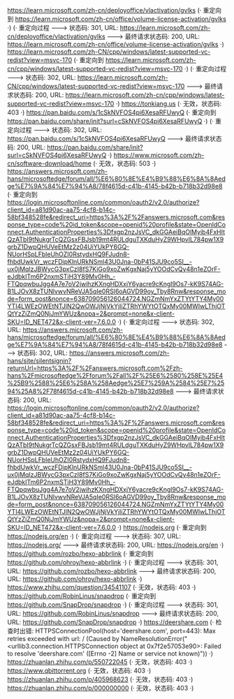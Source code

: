 https://learn.microsoft.com/zh-cn/deployoffice/vlactivation/gvlks (· 重定向到 https://learn.microsoft.com/zh-cn/office/volume-license-activation/gvlks ·)
(· 重定向过程 ---> 状态码: 301, URL: https://learn.microsoft.com/zh-cn/deployoffice/vlactivation/gvlks ---> 最终请求状态码: 200, URL: https://learn.microsoft.com/zh-cn/office/volume-license-activation/gvlks ·)
https://learn.microsoft.com/zh-CN/cpp/windows/latest-supported-vc-redist?view=msvc-170 (· 重定向到 https://learn.microsoft.com/zh-cn/cpp/windows/latest-supported-vc-redist?view=msvc-170 ·)
(· 重定向过程 ---> 状态码: 302, URL: https://learn.microsoft.com/zh-CN/cpp/windows/latest-supported-vc-redist?view=msvc-170 ---> 最终请求状态码: 200, URL: https://learn.microsoft.com/zh-cn/cpp/windows/latest-supported-vc-redist?view=msvc-170 ·)
https://tonkiang.us (· 无效，状态码: 403 ·)
https://pan.baidu.com/s/1cSkNVFOS4pi6XesaRFUwyQ (· 重定向到 https://pan.baidu.com/share/init?surl=cSkNVFOS4pi6XesaRFUwyQ ·)
(· 重定向过程 ---> 状态码: 302, URL: https://pan.baidu.com/s/1cSkNVFOS4pi6XesaRFUwyQ ---> 最终请求状态码: 200, URL: https://pan.baidu.com/share/init?surl=cSkNVFOS4pi6XesaRFUwyQ ·)
https://www.microsoft.com/zh-cn/software-download/home (· 无效，状态码: 503 ·)
https://answers.microsoft.com/zh-hans/microsoftedge/forum/all/%E6%80%8E%E4%B9%88%E6%8A%8Aedge%E7%9A%84%E7%94%A8/78f4615d-c41b-4145-b42b-b718b32d98e8 (· 重定向到 https://login.microsoftonline.com/common/oauth2/v2.0/authorize?client_id=a81d90ac-aa75-4cf8-b14c-58bf348528fe&redirect_uri=https%3A%2F%2Fanswers.microsoft.com&response_type=code%20id_token&scope=openid%20profile&state=OpenIdConnect.AuthenticationProperties%3Dfxgp2nzJsVC_dkGGAeiBqOlMyib4FxHItQzATbI9tNukgrTcQZGsxFBJsb19mt4RULdguTXKduHyZ9WHpvlL784pw1X9grbZ1DwpQHUVeEtMz2z04UiYUkPY6GQ-NUorHSpLFbleUhOZI0RstydxHQ9FJudn8-fhbdUwkVr_wczFDipKlnURkNSml43U0Jna-0bP41SJU9co5SI__-ux0jMqIzJBWycG3pxCzI8fS7KiGo9xoZwKgxNaj5yYOOdCvQy48n1eZOrF-eJdbkITm6P2nxmSTiH3Y89Mv0Hh_-FTQpqwbuJgg4A7e7oV2jwihzKXngHDXxjY6yacre9cKngl9Os7-kK9S74AG-B1LJOvX8zTUNlvwvNReVJA5qIe0RSI6oAGVD99oy_Tby8Rnw&response_mode=form_post&nonce=638709056126044724.NGZmNmYxZTYtYTY4My00YTI4LWEzOWEtNTJlN2QwOWJjNjVkYjliZTRhYWYtOTQxMy00MWIwLThjOTQtYzZiZmQ0NjJmYWUz&nopa=2&prompt=none&x-client-SKU=ID_NET472&x-client-ver=7.6.0.0 ·)
(· 重定向过程 ---> 状态码: 302, URL: https://answers.microsoft.com/zh-hans/microsoftedge/forum/all/%E6%80%8E%E4%B9%88%E6%8A%8Aedge%E7%9A%84%E7%94%A8/78f4615d-c41b-4145-b42b-b718b32d98e8 ---> 状态码: 302, URL: https://answers.microsoft.com/zh-hans/site/silentsignin?returnUrl=https%3A%2F%2Fanswers.microsoft.com%2Fzh-hans%2Fmicrosoftedge%2Fforum%2Fall%2F%25E6%2580%258E%25E4%25B9%2588%25E6%258A%258Aedge%25E7%259A%2584%25E7%2594%25A8%2F78f4615d-c41b-4145-b42b-b718b32d98e8 ---> 最终请求状态码: 200, URL: https://login.microsoftonline.com/common/oauth2/v2.0/authorize?client_id=a81d90ac-aa75-4cf8-b14c-58bf348528fe&redirect_uri=https%3A%2F%2Fanswers.microsoft.com&response_type=code%20id_token&scope=openid%20profile&state=OpenIdConnect.AuthenticationProperties%3Dfxgp2nzJsVC_dkGGAeiBqOlMyib4FxHItQzATbI9tNukgrTcQZGsxFBJsb19mt4RULdguTXKduHyZ9WHpvlL784pw1X9grbZ1DwpQHUVeEtMz2z04UiYUkPY6GQ-NUorHSpLFbleUhOZI0RstydxHQ9FJudn8-fhbdUwkVr_wczFDipKlnURkNSml43U0Jna-0bP41SJU9co5SI__-ux0jMqIzJBWycG3pxCzI8fS7KiGo9xoZwKgxNaj5yYOOdCvQy48n1eZOrF-eJdbkITm6P2nxmSTiH3Y89Mv0Hh_-FTQpqwbuJgg4A7e7oV2jwihzKXngHDXxjY6yacre9cKngl9Os7-kK9S74AG-B1LJOvX8zTUNlvwvNReVJA5qIe0RSI6oAGVD99oy_Tby8Rnw&response_mode=form_post&nonce=638709056126044724.NGZmNmYxZTYtYTY4My00YTI4LWEzOWEtNTJlN2QwOWJjNjVkYjliZTRhYWYtOTQxMy00MWIwLThjOTQtYzZiZmQ0NjJmYWUz&nopa=2&prompt=none&x-client-SKU=ID_NET472&x-client-ver=7.6.0.0 ·)
https://nodejs.org (· 重定向到 https://nodejs.org/en ·)
(· 重定向过程 ---> 状态码: 307, URL: https://nodejs.org/ ---> 最终请求状态码: 200, URL: https://nodejs.org/en ·)
https://github.com/rozbo/hexo-abbrlink (· 重定向到 https://github.com/ohroy/hexo-abbrlink ·)
(· 重定向过程 ---> 状态码: 301, URL: https://github.com/rozbo/hexo-abbrlink ---> 最终请求状态码: 200, URL: https://github.com/ohroy/hexo-abbrlink ·)
https://www.zhihu.com/question/34541107 (· 无效，状态码: 403 ·)
https://github.com/RobinLinus/snapdrop (· 重定向到 https://github.com/SnapDrop/snapdrop ·)
(· 重定向过程 ---> 状态码: 301, URL: https://github.com/RobinLinus/snapdrop ---> 最终请求状态码: 200, URL: https://github.com/SnapDrop/snapdrop ·)
https://deershare.com (· 检查时出错: HTTPSConnectionPool(host='deershare.com', port=443): Max retries exceeded with url: / (Caused by NameResolutionError("<urllib3.connection.HTTPSConnection object at 0x7f2e57053e90>: Failed to resolve 'deershare.com' ([Errno -2] Name or service not known)")) ·)
https://zhuanlan.zhihu.com/p/550722045 (· 无效，状态码: 403 ·)
https://www.qbittorrent.org (· 无效，状态码: 403 ·)
https://zhuanlan.zhihu.com/p/405968623 (· 无效，状态码: 403 ·)
https://zhuanlan.zhihu.com/p/000000000 (· 无效，状态码: 403 ·)
